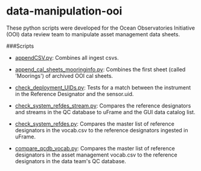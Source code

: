 # data-manipulation-ooi
These python scripts were developed for the Ocean Observatories Initiative (OOI) data review team to manipulate asset management data sheets.


###Scripts
- [appendCSV.py](https://github.com/lgarzio/data-manipulation-ooi/blob/master/appendCSV.py): Combines all ingest csvs.

- [append_cal_sheets_mooringinfo.py](https://github.com/lgarzio/data-manipulation-ooi/blob/master/append_cal_sheets_mooringinfo.py): Combines the first sheet (called 'Moorings') of archived OOI cal sheets.

- [check_deployment_UIDs.py](https://github.com/lgarzio/data-manipulation-ooi/blob/master/check_deployment_UIDs.py): Tests for a match between the instrument in the Reference Designator and the sensor.uid.

- [check_system_refdes_stream.py](https://github.com/lgarzio/data-manipulation-ooi/blob/master/check_system_refdes_stream.py): Compares the reference designators and streams in the QC database to uFrame and the GUI data catalog list.

- [check_system_refdes.py](https://github.com/lgarzio/data-manipulation-ooi/blob/master/check_system_refdes.py): Compares the master list of reference designators in the vocab.csv to the reference designators ingested in uFrame.

- [compare_qcdb_vocab.py](https://github.com/lgarzio/data-manipulation-ooi/blob/master/compare_qcdb_vocab.py): Compares the master list of reference designators in the asset management vocab.csv to the reference designators in the data team's QC database.
